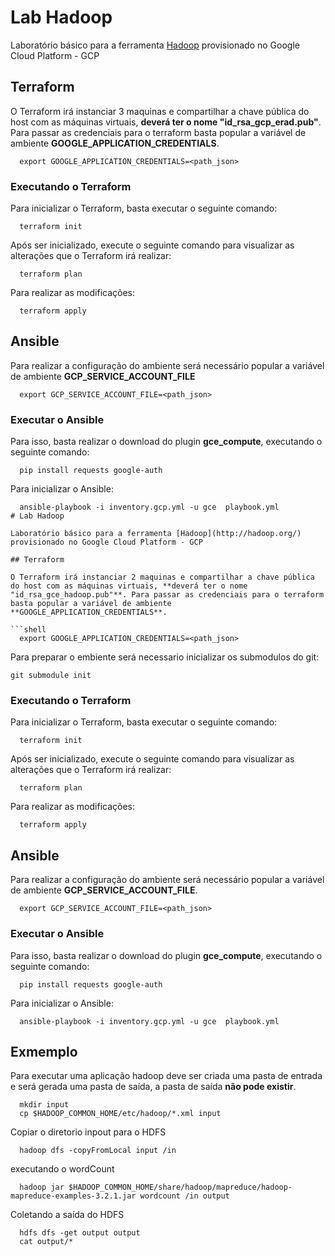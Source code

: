 # Lab Hadoop

Laboratório básico para a ferramenta [Hadoop](http://hadoop.org/) provisionado no Google Cloud Platform - GCP

## Terraform

O Terraform irá instanciar 3 maquinas e compartilhar a chave pública do host com as máquinas virtuais, **deverá ter o nome "id_rsa_gcp_erad.pub"**. Para passar as credenciais para o terraform basta popular a variável de ambiente **GOOGLE_APPLICATION_CREDENTIALS**.

```shell
  export GOOGLE_APPLICATION_CREDENTIALS=<path_json>
```

### Executando o Terraform

Para inicializar o Terraform, basta executar o seguinte comando:

```shell
  terraform init
```

Após ser inicializado, execute o seguinte comando para visualizar as alterações que o Terraform irá realizar:

```shell
  terraform plan
```

Para realizar as modificações:

```shell
  terraform apply
```

## Ansible

Para realizar a configuração do ambiente será necessário popular a variável de ambiente **GCP_SERVICE_ACCOUNT_FILE**

```shell
  export GCP_SERVICE_ACCOUNT_FILE=<path_json>
```

### Executar o Ansible

Para isso, basta realizar o download do plugin **gce_compute**, executando o seguinte comando:

```shell
  pip install requests google-auth
```

Para inicializar o Ansible:

````shell
  ansible-playbook -i inventory.gcp.yml -u gce  playbook.yml
# Lab Hadoop

Laboratório básico para a ferramenta [Hadoop](http://hadoop.org/) provisionado no Google Cloud Platform - GCP

## Terraform

O Terraform irá instanciar 2 maquinas e compartilhar a chave pública do host com as máquinas virtuais, **deverá ter o nome "id_rsa_gce_hadoop.pub"**. Para passar as credenciais para o terraform basta popular a variável de ambiente **GOOGLE_APPLICATION_CREDENTIALS**.

```shell
  export GOOGLE_APPLICATION_CREDENTIALS=<path_json>
````

Para preparar o embiente será necessario inicializar os submodulos do git:

```shell
git submodule init
```

### Executando o Terraform

Para inicializar o Terraform, basta executar o seguinte comando:

```shell
  terraform init
```

Após ser inicializado, execute o seguinte comando para visualizar as alterações que o Terraform irá realizar:

```shell
  terraform plan
```

Para realizar as modificações:

```shell
  terraform apply
```

## Ansible

Para realizar a configuração do ambiente será necessário popular a variável de ambiente **GCP_SERVICE_ACCOUNT_FILE**.

```shell
  export GCP_SERVICE_ACCOUNT_FILE=<path_json>
```

### Executar o Ansible

Para isso, basta realizar o download do plugin **gce_compute**, executando o seguinte comando:

```shell
  pip install requests google-auth
```

Para inicializar o Ansible:

```shell
  ansible-playbook -i inventory.gcp.yml -u gce  playbook.yml
```

## Exmemplo

Para executar uma aplicação hadoop deve ser criada uma pasta de entrada e será gerada uma pasta de saída, a pasta de saída **não pode existir**.

```shell
  mkdir input
  cp $HADOOP_COMMON_HOME/etc/hadoop/*.xml input
```

Copiar o diretorio inpout para o HDFS

```shell
  hadoop dfs -copyFromLocal input /in
```

executando o wordCount

```shell
  hadoop jar $HADOOP_COMMON_HOME/share/hadoop/mapreduce/hadoop-mapreduce-examples-3.2.1.jar wordcount /in output
```

Coletando a saída do HDFS

```shell
  hdfs dfs -get output output
  cat output/*
```
